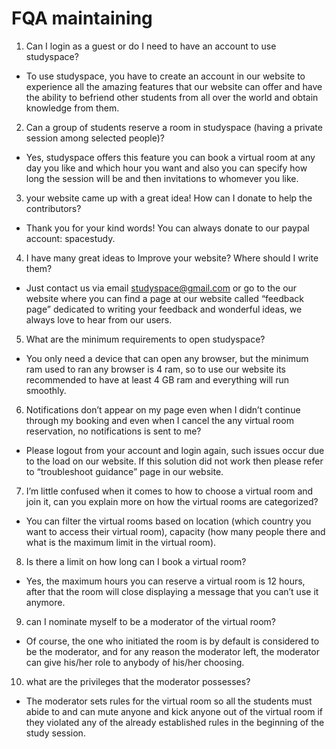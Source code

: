 # FQA maintaining

1. Can I login as a guest or do I need to have an account to use studyspace?  
* To use studyspace, you have to create an account in our website to experience all the amazing features that our website can offer and have the ability to befriend other students from all over the world and obtain knowledge from them. 

2. Can a group of students reserve a room in studyspace (having a private session among selected people)? 
* Yes, studyspace offers this feature you can book a virtual room at any day you like and which hour you want and also you can specify how long the session will be and then invitations to whomever you like. 

3. your website came up with a great idea!  How can I donate to help the contributors? 
* Thank you for your kind words! You can always donate to our paypal account: spacestudy. 

4. I have many great ideas to Improve your website? Where should I write them? 
* Just contact us via email studyspace@gmail.com or go to the our website where you can find a page at our website called “feedback page” dedicated to writing your feedback and wonderful ideas, we always love to hear from our users. 

5. What are the minimum requirements to open studyspace? 
* You only need a device that can open any browser, but the minimum ram used to ran any browser is 4 ram, so to use our website its recommended to have at least 4 GB ram and everything will run smoothly.  

6. Notifications don’t appear on my page even when I didn’t continue through my booking and even when I cancel the any virtual room reservation, no notifications is sent to me? 
* Please logout from your account and login again, such issues occur due to the load on our website. If this solution did not work then please refer to “troubleshoot guidance” page in our website.  

7. I’m little confused when it comes to how to choose a virtual room and join it, can you explain more on how the virtual rooms are categorized? 
* You can filter the virtual rooms based on location (which country you want to access their virtual room), capacity (how many people there and what is the maximum limit in the virtual room). 

8. Is there a limit on how long can I book a virtual room? 
* Yes, the maximum hours you can reserve a virtual room is 12 hours, after that the room will close displaying a message that you can’t use it anymore. 

9. can I nominate myself to be a moderator of the virtual room? 
* Of course, the one who initiated the room is by default is considered to be the moderator, and for any reason the moderator left, the moderator can give his/her role to anybody of his/her choosing. 

10. what are the privileges that the moderator possesses? 
* The moderator sets rules for the virtual room so all the students must abide to and can mute anyone and kick anyone out of the virtual room if they violated any of the already established rules in the beginning of the study session.  
